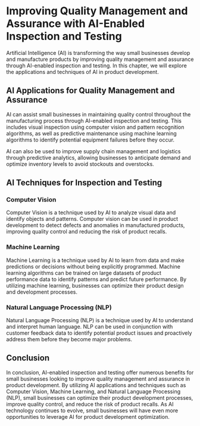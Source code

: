 Improving Quality Management and Assurance with AI-Enabled Inspection and Testing
====================================================================================================================================================

Artificial Intelligence (AI) is transforming the way small businesses develop and manufacture products by improving quality management and assurance through AI-enabled inspection and testing. In this chapter, we will explore the applications and techniques of AI in product development.

AI Applications for Quality Management and Assurance
----------------------------------------------------

AI can assist small businesses in maintaining quality control throughout the manufacturing process through AI-enabled inspection and testing. This includes visual inspection using computer vision and pattern recognition algorithms, as well as predictive maintenance using machine learning algorithms to identify potential equipment failures before they occur.

AI can also be used to improve supply chain management and logistics through predictive analytics, allowing businesses to anticipate demand and optimize inventory levels to avoid stockouts and overstocks.

AI Techniques for Inspection and Testing
----------------------------------------

### Computer Vision

Computer Vision is a technique used by AI to analyze visual data and identify objects and patterns. Computer vision can be used in product development to detect defects and anomalies in manufactured products, improving quality control and reducing the risk of product recalls.

### Machine Learning

Machine Learning is a technique used by AI to learn from data and make predictions or decisions without being explicitly programmed. Machine learning algorithms can be trained on large datasets of product performance data to identify patterns and predict future performance. By utilizing machine learning, businesses can optimize their product design and development processes.

### Natural Language Processing (NLP)

Natural Language Processing (NLP) is a technique used by AI to understand and interpret human language. NLP can be used in conjunction with customer feedback data to identify potential product issues and proactively address them before they become major problems.

Conclusion
----------

In conclusion, AI-enabled inspection and testing offer numerous benefits for small businesses looking to improve quality management and assurance in product development. By utilizing AI applications and techniques such as Computer Vision, Machine Learning, and Natural Language Processing (NLP), small businesses can optimize their product development processes, improve quality control, and reduce the risk of product recalls. As AI technology continues to evolve, small businesses will have even more opportunities to leverage AI for product development optimization.
